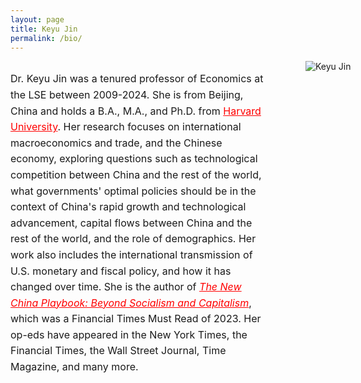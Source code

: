```yaml
---
layout: page
title: Keyu Jin
permalink: /bio/
---
```


<!-- Begin container for text and image layout -->
<div style="display: flex; align-items: flex-start; width: 70vw; margin: 0 auto; justify-content: flex-start;">

  <!-- Left side: Text content -->
  <div style="flex: 19; padding-right: 30px;">
    <p style="font-size: 16px; line-height: 1.6;">
      Dr. Keyu Jin was a tenured professor of Economics at the LSE between 2009-2024. She is from Beijing, China and holds a B.A., M.A., and Ph.D. from <a href="https://www.harvard.edu/" style="color:red;">Harvard University</a>. Her research focuses on international macroeconomics and trade, and the Chinese economy, exploring questions such as technological competition between China and the rest of the world, what governments' optimal policies should be in the context of China's rapid growth and technological advancement, capital flows between China and the rest of the world, and the role of demographics. Her work also includes the international transmission of U.S. monetary and fiscal policy, and how it has changed over time. She is the author of <a href="https://www.keyujin.co/the-new-china-playbook/" style="color:red; font-style: italic;">The New China Playbook: Beyond Socialism and Capitalism</a>, which was a Financial Times Must Read of 2023. Her op-eds have appeared in the New York Times, the Financial Times, the Wall Street Journal, Time Magazine, and many more.
    </p>
  </div>

  <!-- Right side: Image -->
  <div style="flex: 1; padding-left: 30px;">
    <img src="{{ site.baseurl }}/images/12.jpeg" alt="Keyu Jin" style="max-width: 100%; height: auto; min-width: 200px; max-width: 400px;">
  </div>

</div>
<!-- End container for text and image layout -->
